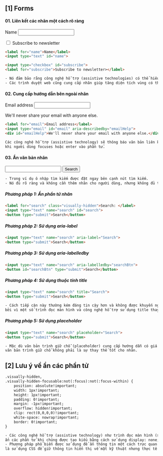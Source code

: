 ## [1] Forms

#### 01. Liên kết các nhãn một cách rõ ràng
<label for="name">Name</label>
<input type="text" id="name">

<input type="checkbox" id="subscribe">
<label for="subscribe">Subscribe to newsletter</label>

```html
<label for="name">Name</label>
<input type="text" id="name">

<input type="checkbox" id="subscribe">
<label for="subscribe">Subscribe to newsletter></label>
```

```html
- Nó đảm bảo rằng công nghệ hỗ trợ (assistive technologies) có thể hiếu được form.
- Các trình duyệt web cũng cung cấp nhãn giúp tăng diện tích vùng có thể nhấp.
```

#### 02. Cung cấp hướng dẫn bên ngoài nhãn
<label for="email">Email address</label>
<input type="email" id="email" aria-describedby="emailHelp">
<div id="emailHelp">We'll never share your email with anyone else.</div>

```html
<label for="email">Email address</label>
<input type="email" id="email" aria-describedby="emailHelp">
<div id="emailHelp">We'll never share your email with anyone else.</div>
```

```html
Các công nghệ hỗ trợ (assistive technology) sẽ thông báo văn bản liên kết bởi aria-describedby 
khi người dùng focuses hoặc enter vào phần tử.
```

#### 03. Ẩn văn bản nhãn

<input type="text" name="search" aria-label="Search">
<button type="submit">Search</button>

```html
- Trong ví dụ ô nhập tìm kiếm được đặt ngay bên cạnh nút tìm kiếm. 
- Nó đủ rõ ràng và không cần thêm nhãn cho người dùng, nhưng không đủ trực quan với các công nghệ hỗ trợ (assistive technologies)
```

##### Phương pháp 1: Ẩn phần tử nhãn
```html
<label for="search" class="visually-hidden">Search: </label>
<input type="text" name="search" id="search">
<button type="submit">Search</button>
```

##### Phương pháp 2: Sử dụng aria-label
```html
<input type="text" name="search" aria-label="Search">
<button type="submit">Search</button>
```

##### Phương pháp 3: Sử dụng aria-labelledby
```html
<input type="text" name="search" aria-labelledby="searchBtn">
<button id="searchBtn" type="submit">Search</button>
```

##### Phương pháp 4: Sử dụng thuộc tính title
```html
<input type="text" name="search" title="Search">
<button type="submit">Search</button>
```

```html
- Cách tiếp cận này thường kém đáng tin cậy hơn và không được khuyến nghị 
bởi vì một số trình đọc màn hình và công nghệ hỗ trợ sử dụng title thay thế cho label.
```

##### Phương pháp 5: Sử dụng placeholder
```html
<input type="text" name="search" placeholder="Search">
<button type="submit">Search</button>
```

```html
- Mặc dù văn bản trình giữ chỗ (placeholder) cung cấp hướng dẫn có giá trị cho nhiều người dùng, 
văn bản trình giữ chỗ không phải là sự thay thế tốt cho nhãn.
```

##  [2] Lưu ý về ẩn các phần tử
```html
.visually-hidden,
.visually-hidden-focusable:not(:focus):not(:focus-within) {
    position: absolute!important;
    width: 1px!important;
    height: 1px!important;
    padding: 0!important;
    margin: -1px!important;
    overflow: hidden!important;
    clip: rect(0,0,0,0)!important;
    white-space: nowrap!important;
    border: 0!important;
}
```

```html
- Các công nghệ hỗ trợ (assistive technology) như trình đọc màn hình (screen readers) khác cũng giống như trình duyệt web 
ẩn các phần tử khi chúng được tạo kiểu bằng cách sử dụng display: none; hay visibility: hidden;
- Phương pháp phổ biến được sử dụng để ẩn thông tin một cách trực quan nhưng vẫn giữ cho chúng có sẵn cho trình đọc màn hình và những người dùng công nghệ hỗ trợ khác 
là sử dụng CSS để giữ thông tin hiển thị về mặt kỹ thuật nhưng thực tế bị ẩn.
```

